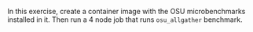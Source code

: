 In this exercise, create a container image with the OSU microbenchmarks installed in it. Then run a 4 node job that runs `osu_allgather` benchmark.
